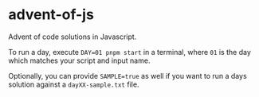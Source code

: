 # advent-of-js

Advent of code solutions in Javascript.

To run a day, execute `DAY=01 pnpm start` in a terminal, where `01` is the day which matches your script and input name.

Optionally, you can provide `SAMPLE=true` as well if you want to run a days solution against a `dayXX-sample.txt` file.